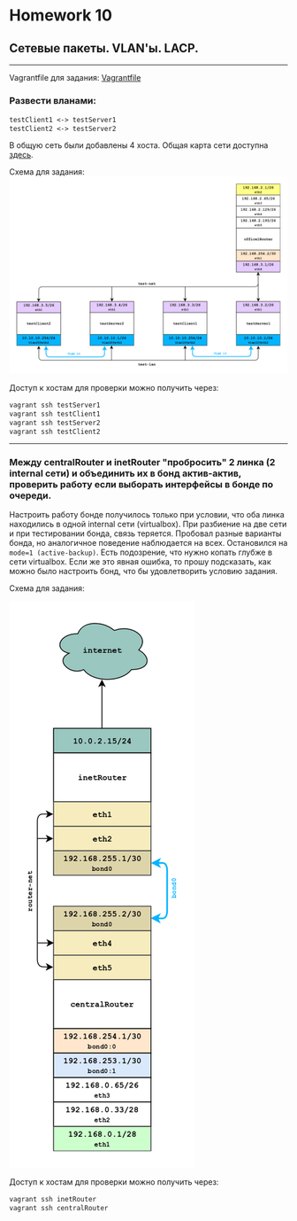 # Homework 10

## Сетевые пакеты. VLAN'ы. LACP.
-------------
Vagrantfile для задания: [Vagrantfile](./Vagrantfile)
### Развести вланами:
```
testClient1 <-> testServer1
testClient2 <-> testServer2
```
В общую сеть были добавлены 4 хоста. Общая карта сети доступна [здесь](https://raw.githubusercontent.com/reddare/otus-linux/master/hw10/hw10-full-map.png).

Схема для задания:
<a href="https://raw.githubusercontent.com/reddare/otus-linux/master/hw10/hw10-vlan.png" rel="Click!">![map](./hw10-vlan.png)</a>

Доступ к хостам для проверки можно получить через:
```
vagrant ssh testServer1
vagrant ssh testClient1
vagrant ssh testServer2
vagrant ssh testClient2
```
-------------
### Между centralRouter и inetRouter "пробросить" 2 линка (2 internal сети) и объединить их в бонд актив-актив, проверить работу если выборать интерфейсы в бонде по очереди.

Настроить работу бонде получилось только при условии, что оба линка находились в одной internal сети (virtualbox). При разбиение на две сети и при тестировании бонда, связь теряется. Пробовал разные варианты бонда, но аналогичное поведение наблюдается на всех. Остановился на ```mode=1 (active-backup)```. Есть подозрение, что нужно копать глубже в сети virtualbox. Если же это явная ошибка, то прошу подсказать, как можно было настроить бонд, что бы удовлетворить условию задания.

Схема для задания:

<a href="https://raw.githubusercontent.com/reddare/otus-linux/master/hw10/hw10-bonding.png" rel="Click!">![map](./hw10-bonding.png)</a>

Доступ к хостам для проверки можно получить через:
```
vagrant ssh inetRouter
vagrant ssh centralRouter
```
